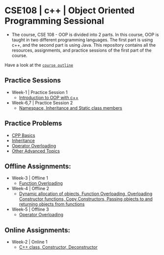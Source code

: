 
# CSE108 | c++ | Object Oriented Programming Sessional

- The course, CSE 108 - OOP is divided into 2 parts. In this course, OOP is taught in two different programming languages. The first part is using c++, and the second part is using Java. This repository contains all the resources, assignments, and practice sessions of the first part of the course.

Have a look at the [`course outline`](/Course%20Outline.pdf)

## Practice Sessions
- Week-1 | Practice Session 1 
  - [Introduction to OOP with c++](/Week%2001%20|%20cpp%20Basics/)
- Week-6,7 | Practice Session 2
  - [Namespace, Inheritance and Static class members](/Week%2006%2007%20|%20Namespace,%20Inheritance%20and%20Static%20class%20members/)


## Practice Problems 
  - [CPP Basics](/C++_Practice_Problems/Basics/)
  - [Inheritance](/C++_Practice_Problems/Inheritance/)
  - [Operator Overloading](/C++_Practice_Problems/OperatorOverloading/)
  - [Other Advanced Topics](/C++_Practice_Problems/Mixed/)


## Offline Assignments:
- Week-3 | Offline 1 
  - [Function Overloading](/Week%2003%20|%20Function%20Overloading/)
- Week-4 | Offline 2
  - [Dynamic allocation of objects, Function Overloading, Overloading Constructor functions, Copy Constructors, Passing objects to and returning objects from functions](/Week%2004%20|%20Dynamic%20allocation%20of%20objects,%20Function%20Overloading,%20Overloading%20Constructor%20functions,%20Copy%20Constructors,%20Passing%20objects%20to%20and%20returning%20objects%20from%20functions/)
- Week-5 | Offline 3
  - [Operator Overloading](/Week%2005%20|%20Operator%20Overloading/)

## Online Assignments:
- Week-2 | Online 1
  - [C++ class, Constructor, Deconstructor](/Week%2002%20|%20Class%20Constructor%20Destructor/)